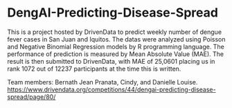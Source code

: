# DengAI-Predicting-Disease-Spread
This is a project hosted by DrivenData to predict weekly number of dengue fever cases in San Juan and Iquitos. 
The datas were analyzed using Poisson and Negative Binomial Regression models by R programming language.
The performance of prediction is measured by Mean Absolute Value (MAE). 
The result is then submitted to DrivenData, with MAE of 25,0601 placing us in rank 1072 out of 12237 participants at the time this is written.

Team members: Bernath Jean Pranata, Cindy, and Danielle Louise.
https://www.drivendata.org/competitions/44/dengai-predicting-disease-spread/page/80/
